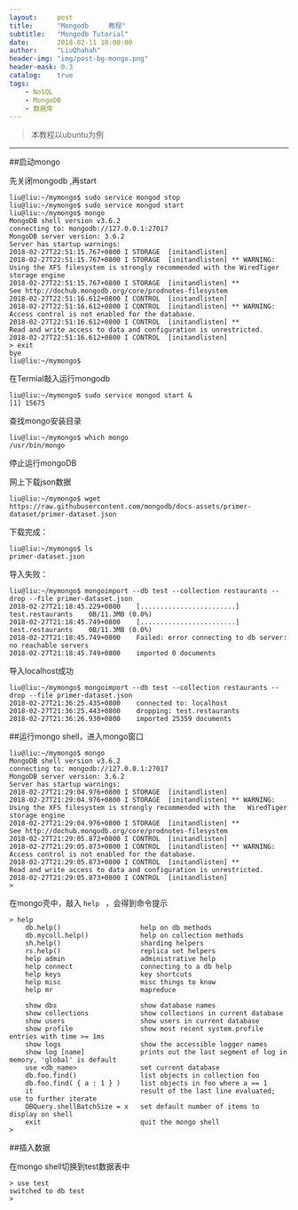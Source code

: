 ```yaml
---
layout:     post
title:      "Mongodb     教程"
subtitle:   "Mongodb Tutorial"
date:       2018-02-11 18:00:00
author:     "LiuQhahah"
header-img: "img/post-bg-mongo.png"
header-mask: 0.3
catalog:    true
tags:
    - NoSQL
    - MongoDB
    - 数据库
---
```

 
>  本教程以ubuntu为例

---------------------------------------

##启动mongo
	
先关闭mongodb ,再start
	
	liu@liu:~/mymongo$ sudo service mongod stop
	liu@liu:~/mymongo$ sudo service mongod start
	liu@liu:~/mymongo$ mongo
	MongoDB shell version v3.6.2
	connecting to: mongodb://127.0.0.1:27017
	MongoDB server version: 3.6.2
	Server has startup warnings: 
	2018-02-27T22:51:15.767+0800 I STORAGE  [initandlisten] 
	2018-02-27T22:51:15.767+0800 I STORAGE  [initandlisten] ** WARNING: Using the XFS filesystem is strongly recommended with the WiredTiger storage engine
	2018-02-27T22:51:15.767+0800 I STORAGE  [initandlisten] **          See http://dochub.mongodb.org/core/prodnotes-filesystem
	2018-02-27T22:51:16.612+0800 I CONTROL  [initandlisten] 
	2018-02-27T22:51:16.612+0800 I CONTROL  [initandlisten] ** WARNING: Access control is not enabled for the database.
	2018-02-27T22:51:16.612+0800 I CONTROL  [initandlisten] **          Read and write access to data and configuration is unrestricted.
	2018-02-27T22:51:16.612+0800 I CONTROL  [initandlisten] 
	> exit
	bye
	liu@liu:~/mymongo$ 

在Termial敲入运行mongodb
	
	liu@liu:~/mymongo$ sudo service mongod start &
	[1] 15675

查找mongo安装目录

	liu@liu:~/mymongo$ which mongo
	/usr/bin/mongo

停止运行mongoDB

	
网上下载json数据

	liu@liu:~/mymongo$ wget https://raw.githubusercontent.com/mongodb/docs-assets/primer-dataset/primer-dataset.json

下载完成：
	
	liu@liu:~/mymongo$ ls
	primer-dataset.json
	
导入失败：
	
	liu@liu:~/mymongo$ mongoimport --db test --collection restaurants --drop --file primer-dataset.json 
	2018-02-27T21:18:45.229+0800    [........................] 	test.restaurants    0B/11.3MB (0.0%)
	2018-02-27T21:18:45.749+0800    [........................] 	test.restaurants    0B/11.3MB (0.0%)
	2018-02-27T21:18:45.749+0800    Failed: error connecting to db server: no reachable servers
	2018-02-27T21:18:45.749+0800    imported 0 documents
	
导入localhost成功
	
	liu@liu:~/mymongo$ mongoimport --db test --collection restaurants --drop --file primer-dataset.json 
	2018-02-27T21:36:25.435+0800    connected to: localhost
	2018-02-27T21:36:25.443+0800    dropping: test.restaurants
	2018-02-27T21:36:26.930+0800    imported 25359 documents
	
##运行mongo shell，进入mongo窗口
	
	
	liu@liu:~/mymongo$ mongo
	MongoDB shell version v3.6.2
	connecting to: mongodb://127.0.0.1:27017
	MongoDB server version: 3.6.2
	Server has startup warnings: 
	2018-02-27T21:29:04.976+0800 I STORAGE  [initandlisten] 
	2018-02-27T21:29:04.976+0800 I STORAGE  [initandlisten] ** WARNING: Using the XFS filesystem is strongly recommended with the 	WiredTiger storage engine
	2018-02-27T21:29:04.976+0800 I STORAGE  [initandlisten] **          See http://dochub.mongodb.org/core/prodnotes-filesystem
	2018-02-27T21:29:05.872+0800 I CONTROL  [initandlisten] 
	2018-02-27T21:29:05.873+0800 I CONTROL  [initandlisten] ** WARNING: Access control is not enabled for the database.
	2018-02-27T21:29:05.873+0800 I CONTROL  [initandlisten] **          Read and write access to data and configuration is unrestricted.
	2018-02-27T21:29:05.873+0800 I CONTROL  [initandlisten] 
	> 

	
在mongo壳中，敲入 `help ` ，会得到命令提示

	> help
        db.help()                    help on db methods
        db.mycoll.help()             help on collection methods
        sh.help()                    sharding helpers
        rs.help()                    replica set helpers
        help admin                   administrative help
        help connect                 connecting to a db help
        help keys                    key shortcuts
        help misc                    misc things to know
        help mr                      mapreduce

        show dbs                     show database names
        show collections             show collections in current database
        show users                   show users in current database
        show profile                 show most recent system.profile entries with time >= 1ms
        show logs                    show the accessible logger names
        show log [name]              prints out the last segment of log in memory, 'global' is default
        use <db_name>                set current database
        db.foo.find()                list objects in collection foo
        db.foo.find( { a : 1 } )     list objects in foo where a == 1
        it                           result of the last line evaluated; use to further iterate
        DBQuery.shellBatchSize = x   set default number of items to display on shell
        exit                         quit the mongo shell
	> 
	
##插入数据

在mongo shell切换到test数据表中
	
	> use test
	switched to db test
	> 

	
	


